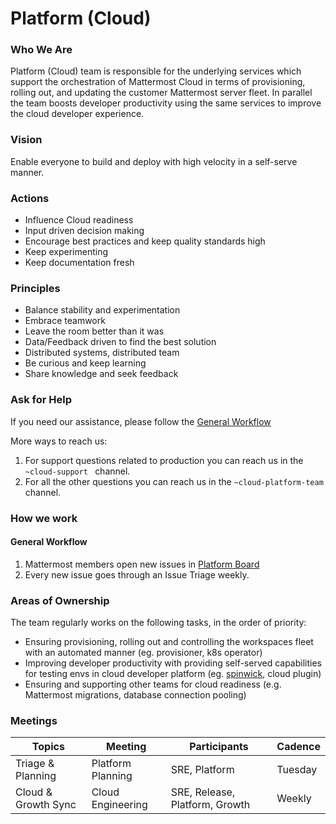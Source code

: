 # Platform (Cloud)

### Who We Are
Platform (Cloud) team is responsible for the underlying services which support the orchestration of Mattermost Cloud in terms of provisioning, rolling out, and updating the customer Mattermost server fleet. In parallel the team boosts developer productivity using the same services to improve the cloud developer experience.

### Vision
Enable everyone to build and deploy with high velocity in a self-serve manner.

### Actions
- Influence Cloud readiness
- Input driven decision making
- Encourage best practices and keep quality standards high
- Keep experimenting
- Keep documentation fresh

### Principles
- Balance stability and experimentation
- Embrace teamwork
- Leave the room better than it was
- Data/Feedback driven to find the best solution
- Distributed systems, distributed team
- Be curious and keep learning
- Share knowledge and seek feedback

### Ask for Help

If you need our assistance, please follow the [General Workflow](#general-workflow)

More ways to reach us:
1. For support questions related to production you can reach us in the `~cloud-support ` channel.
2. For all the other questions you can reach us in the `~cloud-platform-team` channel.

### How we work

#### General Workflow
1. Mattermost members open new issues in [Platform Board](https://mattermost.atlassian.net/jira/software/c/projects/MM/boards/46)
2. Every new issue goes through an Issue Triage weekly.

### Areas of Ownership
The team regularly works on the following tasks, in the order of priority:
- Ensuring provisioning, rolling out and controlling the workspaces fleet with an automated manner (eg. provisioner, k8s operator)
- Improving developer productivity with providing self-served capabilities for testing envs in cloud developer platform (eg. [spinwick](https://handbook.mattermost.com/company/about-mattermost/list-of-terms#spinwick), cloud plugin)
- Ensuring and supporting other teams for cloud readiness (e.g. Mattermost migrations, database connection pooling)

### Meetings

| Topics                             | Meeting                    | Participants                    | Cadence |
|------------------------------------|----------------------------|---------------------------------|---------|
| Triage & Planning                  | Platform Planning          | SRE, Platform                   | Tuesday |
| Cloud & Growth Sync                | Cloud Engineering          | SRE, Release, Platform, Growth  | Weekly  |

